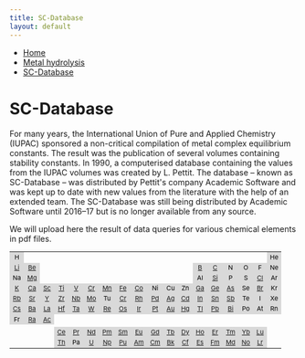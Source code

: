 ```yaml
---
title: SC-Database
layout: default
---
```

<ul>
  <li><a href="/">Home</a></li>
  <li><a href="/cost-nectar.html">Metal hydrolysis</a></li>
  <li><a class="active" href="/sc-database.html">SC-Database</a></li>
</ul>

# SC-Database

For many years, the International Union of Pure and Applied Chemistry (IUPAC) sponsored a non-critical compilation of metal complex equilibrium constants. The result was the publication of several volumes containing stability constants. In 1990, a computerised database containing the values from the IUPAC volumes was created by L. Pettit. The database – known as SC-Database – was distributed by Pettit's company Academic Software and was kept up to date with new values from the literature with the help of an extended team. The SC-Database was still being distributed by Academic Software until 2016–17 but is no longer available from any source.

We will upload here the result of data queries for various chemical elements in pdf files.

<table style="font-size:11px; color:black">
  <tr border="1">
    <td align="center" border="1" bgcolor="#d9d9d9">H</td>
    <td></td>
    <td></td>
    <td></td>
    <td></td>
    <td></td>
    <td></td>
    <td></td>
    <td></td>
    <td></td>
    <td></td>
    <td></td>
    <td></td>
    <td></td>
    <td></td>
    <td></td>
    <td></td>
    <td align="center" border="1" bgcolor="#d9d9d9">He</td>
  </tr>
  <tr border="1">
    <td align="center" border="1" bgcolor="#d9d9d9"><a href="docs//IUPAC/Li.pdf" target="_blank" rel="noopener">Li</a></td>
    <td align="center" border="1" bgcolor="#d9d9d9"><a href="docs//IUPAC/Be.pdf" target="_blank" rel="noopener">Be</a></td>
    <td></td>
    <td></td>
    <td></td>
    <td></td>
    <td></td>
    <td></td>
    <td></td>
    <td></td>
    <td></td>
    <td></td>
    <td align="center" border="1" bgcolor="#d9d9d9"><a href="docs//IUPAC/B.pdf" target="_blank" rel="noopener">B</a></td>
    <td align="center" border="1" bgcolor="#d9d9d9"><a href="docs//IUPAC/C.pdf" target="_blank" rel="noopener">C</a></td>
    <td align="center" border="1" bgcolor="#d9d9d9">N</td>
    <td align="center" border="1" bgcolor="#d9d9d9">O</td>
    <td align="center" border="1" bgcolor="#d9d9d9">F</td>
    <td align="center" border="1" bgcolor="#d9d9d9">Ne</td>
  </tr>
  <tr border="1">
    <td align="center" border="1" bgcolor="#d9d9d9">Na</td>
    <td align="center" border="1" bgcolor="#d9d9d9"><a href="docs//IUPAC/Mg.pdf" target="_blank" rel="noopener">Mg</a></td>
    <td></td>
    <td></td>
    <td></td>
    <td></td>
    <td></td>
    <td></td>
    <td></td>
    <td></td>
    <td></td>
    <td></td>
    <td align="center" border="1" bgcolor="#d9d9d9">Al</td>
    <td align="center" border="1" bgcolor="#d9d9d9"><a href="docs//IUPAC/Si.pdf" target="_blank" rel="noopener">Si</a></td>
    <td align="center" border="1" bgcolor="#d9d9d9">P</td>
    <td align="center" border="1" bgcolor="#d9d9d9">S</td>
    <td align="center" border="1" bgcolor="#d9d9d9"><a href="docs//IUPAC/Cl.pdf" target="_blank" rel="noopener">Cl</a></td>
    <td align="center" border="1" bgcolor="#d9d9d9">Ar</td>
  </tr>
  <tr border="1">
    <td align="center" border="1" bgcolor="#d9d9d9"><a href="docs//IUPAC/K.pdf" target="_blank" rel="noopener">K</a></td>
    <td align="center" border="1" bgcolor="#d9d9d9"><a href="docs//IUPAC/Ca.pdf" target="_blank" rel="noopener">Ca</a></td>
    <td align="center" border="1" bgcolor="#d9d9d9"><a href="docs//IUPAC/Sc.pdf" target="_blank" rel="noopener">Sc</a></td>
    <td align="center" border="1" bgcolor="#d9d9d9"><a href="docs//IUPAC/Ti.pdf" target="_blank" rel="noopener">Ti</a></td>
    <td align="center" border="1" bgcolor="#d9d9d9"><a href="docs//IUPAC/V.pdf" target="_blank" rel="noopener">V</a></td>
    <td align="center" border="1" bgcolor="#d9d9d9"><a href="docs//IUPAC/Cr.pdf" target="_blank" rel="noopener">Cr</a></td>
    <td align="center" border="1" bgcolor="#d9d9d9"><a href="docs//IUPAC/Mn.pdf" target="_blank" rel="noopener">Mn</a></td>
    <td align="center" border="1" bgcolor="#d9d9d9"><a href="docs//IUPAC/Fe.pdf" target="_blank" rel="noopener">Fe</a></td>
    <td align="center" border="1" bgcolor="#d9d9d9"><a href="docs//IUPAC/Co.pdf" target="_blank" rel="noopener">Co</a></td>
    <td align="center" border="1" bgcolor="#d9d9d9">Ni</td>
    <td align="center" border="1" bgcolor="#d9d9d9">Cu</td>
    <td align="center" border="1" bgcolor="#d9d9d9">Zn</td>
    <td align="center" border="1" bgcolor="#d9d9d9"><a href="docs//IUPAC/Ga.pdf" target="_blank" rel="noopener">Ga</a></td>
    <td align="center" border="1" bgcolor="#d9d9d9"><a href="docs//IUPAC/Ge.pdf" target="_blank" rel="noopener">Ge</a></td>
    <td align="center" border="1" bgcolor="#d9d9d9"><a href="docs//IUPAC/As.pdf" target="_blank" rel="noopener">As</a></td>
    <td align="center" border="1" bgcolor="#d9d9d9">Se</td>
    <td align="center" border="1" bgcolor="#d9d9d9"><a href="docs//IUPAC/Br.pdf" target="_blank" rel="noopener">Br</a></td>
    <td align="center" border="1" bgcolor="#d9d9d9">Kr</td>
  </tr>
  <tr>
    <td align="center" border="1" bgcolor="#d9d9d9"><a href="docs//IUPAC/Rb.pdf" target="_blank" rel="noopener">Rb</a></td>
    <td align="center" border="1" bgcolor="#d9d9d9"><a href="docs//IUPAC/Sr.pdf" target="_blank" rel="noopener">Sr</a></td>
    <td align="center" border="1" bgcolor="#d9d9d9"><a href="docs//IUPAC/Y.pdf" target="_blank" rel="noopener">Y</a></td>
    <td align="center" border="1" bgcolor="#d9d9d9"><a href="docs//IUPAC/Zr.pdf" target="_blank" rel="noopener">Zr</a></td>
    <td align="center" border="1" bgcolor="#d9d9d9"><a href="docs//IUPAC/Nb.pdf" target="_blank" rel="noopener">Nb</a></td>
    <td align="center" border="1" bgcolor="#d9d9d9"><a href="docs//IUPAC/Mo.pdf" target="_blank" rel="noopener">Mo</a></td>
    <td align="center" border="1" bgcolor="#d9d9d9">Tu</td>
    <td align="center" border="1" bgcolor="#d9d9d9"><a href="docs//IUPAC/Cr.pdf" target="_blank" rel="noopener">Cr</a></td>
    <td align="center" border="1" bgcolor="#d9d9d9"><a href="docs//IUPAC/Rh.pdf" target="_blank" rel="noopener">Rh</a></td>
    <td align="center" border="1" bgcolor="#d9d9d9"><a href="docs//IUPAC/Pd.pdf" target="_blank" rel="noopener">Pd</a></td>
    <td align="center" border="1" bgcolor="#d9d9d9"><a href="docs//IUPAC/Ag.pdf" target="_blank" rel="noopener">Ag</a></td>
    <td align="center" border="1" bgcolor="#d9d9d9"><a href="docs//IUPAC/Cd.pdf" target="_blank" rel="noopener">Cd</a></td>
    <td align="center" border="1" bgcolor="#d9d9d9"><a href="docs//IUPAC/In.pdf" target="_blank" rel="noopener">In</a></td>
    <td align="center" border="1" bgcolor="#d9d9d9"><a href="docs//IUPAC/Sn.pdf" target="_blank" rel="noopener">Sn</a></td>
    <td align="center" border="1" bgcolor="#d9d9d9"><a href="docs//IUPAC/Sb.pdf" target="_blank" rel="noopener">Sb</a></td>
    <td align="center" border="1" bgcolor="#d9d9d9">Te</td>
    <td align="center" border="1" bgcolor="#d9d9d9">I</td>
    <td align="center" border="1" bgcolor="#d9d9d9">Xe</td>
  </tr>
  <tr>
    <td align="center" border="1" bgcolor="#d9d9d9"><a href="docs//IUPAC/Cs.pdf" target="_blank" rel="noopener">Cs</a></td>
    <td align="center" border="1" bgcolor="#d9d9d9"><a href="docs//IUPAC/Ba.pdf" target="_blank" rel="noopener">Ba</a></td>
    <td align="center" border="1" bgcolor="#d9d9d9"><a href="docs//IUPAC/La.pdf" target="_blank" rel="noopener">La</a></td>
    <td align="center" border="1" bgcolor="#d9d9d9"><a href="docs//IUPAC/Hf.pdf" target="_blank" rel="noopener">Hf</a></td>
    <td align="center" border="1" bgcolor="#d9d9d9"><a href="docs//IUPAC/Ta.pdf" target="_blank" rel="noopener">Ta</a></td>
    <td align="center" border="1" bgcolor="#d9d9d9"><a href="docs//IUPAC/W.pdf" target="_blank" rel="noopener">W</a></td>
    <td align="center" border="1" bgcolor="#d9d9d9"><a href="docs//IUPAC/Re.pdf" target="_blank" rel="noopener">Re</a></td>
    <td align="center" border="1" bgcolor="#d9d9d9"><a href="docs//IUPAC/Os.pdf" target="_blank" rel="noopener">Os</a></td>
    <td align="center" border="1" bgcolor="#d9d9d9"><a href="docs//IUPAC/Ir.pdf" target="_blank" rel="noopener">Ir</a></td>
    <td align="center" border="1" bgcolor="#d9d9d9"><a href="docs//IUPAC/Pt.pdf" target="_blank" rel="noopener">Pt</a></td>
    <td align="center" border="1" bgcolor="#d9d9d9"><a href="docs//IUPAC/Au.pdf" target="_blank" rel="noopener">Au</a></td>
    <td align="center" border="1" bgcolor="#d9d9d9"><a href="docs//IUPAC/Hg.pdf" target="_blank" rel="noopener">Hg</a></td>
    <td align="center" border="1" bgcolor="#d9d9d9"><a href="docs//IUPAC/Tl.pdf" target="_blank" rel="noopener">Tl</a></td>
    <td align="center" border="1" bgcolor="#d9d9d9"><a href="docs//IUPAC/Pb.pdf" target="_blank" rel="noopener">Pb</a></td>
    <td align="center" border="1" bgcolor="#d9d9d9"><a href="docs//IUPAC/Bi.pdf" target="_blank" rel="noopener">Bi</a></td>
    <td align="center" border="1" bgcolor="#d9d9d9">Po</td>
    <td align="center" border="1" bgcolor="#d9d9d9">At</td>
    <td align="center" border="1" bgcolor="#d9d9d9">Rn</td>
  </tr>
  <tr>
    <td align="center" border="1" bgcolor="#d9d9d9">Fr</td>
    <td align="center" border="1" bgcolor="#d9d9d9"><a href="docs//IUPAC/Ra.pdf" target="_blank" rel="noopener">Ra</a></td>
    <td align="center" border="1" bgcolor="#d9d9d9"><a href="docs//IUPAC/Ac.pdf" target="_blank" rel="noopener">Ac</a></td>
    <td align="center" border="1"></td>
    <td align="center" border="1"></td>
    <td align="center" border="1"></td>
    <td align="center" border="1"></td>
    <td align="center" border="1"></td>
    <td align="center" border="1"></td>
    <td align="center" border="1"></td>
    <td align="center" border="1"></td>
    <td align="center" border="1"></td>
    <td align="center" border="1"></td>
    <td align="center" border="1"></td>
    <td align="center" border="1"></td>
    <td align="center" border="1"></td>
    <td align="center" border="1"></td>
    <td align="center" border="1"></td>
  </tr>
  <tr>
    <td></td>
    <td></td>
    <td></td>
    <td></td>
    <td></td>
    <td></td>
    <td></td>
    <td></td>
    <td></td>
    <td></td>
    <td></td>
    <td></td>
    <td></td>
    <td></td>
    <td></td>
    <td></td>
    <td></td>
    <td></td>
  </tr>
  <tr>
    <td></td>
    <td></td>
    <td></td>
    <td align="center" border="1" bgcolor="#d9d9d9"><a href="docs//IUPAC/Ce.pdf" target="_blank" rel="noopener">Ce</a></td>
    <td align="center" border="1" bgcolor="#d9d9d9"><a href="docs//IUPAC/Pr.pdf" target="_blank" rel="noopener">Pr</a></td>
    <td align="center" border="1" bgcolor="#d9d9d9"><a href="docs//IUPAC/Nd.pdf" target="_blank" rel="noopener">Nd</a></td>
    <td align="center" border="1" bgcolor="#d9d9d9"><a href="docs//IUPAC/Pm.pdf" target="_blank" rel="noopener">Pm</a></td>
    <td align="center" border="1" bgcolor="#d9d9d9"><a href="docs//IUPAC/Sm.pdf" target="_blank" rel="noopener">Sm</a></td>
    <td align="center" border="1" bgcolor="#d9d9d9"><a href="docs//IUPAC/Eu.pdf" target="_blank" rel="noopener">Eu</a></td>
    <td align="center" border="1" bgcolor="#d9d9d9"><a href="docs//IUPAC/Gd.pdf" target="_blank" rel="noopener">Gd</a></td>
    <td align="center" border="1" bgcolor="#d9d9d9"><a href="docs//IUPAC/Tb.pdf" target="_blank" rel="noopener">Tb</a></td>
    <td align="center" border="1" bgcolor="#d9d9d9"><a href="docs//IUPAC/Dy.pdf" target="_blank" rel="noopener">Dy</a></td>
    <td align="center" border="1" bgcolor="#d9d9d9"><a href="docs//IUPAC/Ho.pdf" target="_blank" rel="noopener">Ho</a></td>
    <td align="center" border="1" bgcolor="#d9d9d9"><a href="docs//IUPAC/Er.pdf" target="_blank" rel="noopener">Er</a></td>
    <td align="center" border="1" bgcolor="#d9d9d9"><a href="docs//IUPAC/Tm.pdf" target="_blank" rel="noopener">Tm</a></td>
    <td align="center" border="1" bgcolor="#d9d9d9"><a href="docs//IUPAC/Yb.pdf" target="_blank" rel="noopener">Yb</a></td>
    <td align="center" border="1" bgcolor="#d9d9d9"><a href="docs//IUPAC/Lu.pdf" target="_blank" rel="noopener">Lu</a></td>
    <td></td>
  </tr>
  <tr>
    <td></td>
    <td></td>
    <td></td>
    <td align="center" border="1" bgcolor="#d9d9d9"><a href="docs//IUPAC/Th.pdf" target="_blank" rel="noopener">Th</a></td>
    <td align="center" border="1" bgcolor="#d9d9d9">Pa</td>
    <td align="center" border="1" bgcolor="#d9d9d9"><a href="docs//IUPAC/U.pdf" target="_blank" rel="noopener">U</a></td>
    <td align="center" border="1" bgcolor="#d9d9d9"><a href="docs//IUPAC/Np.pdf" target="_blank" rel="noopener">Np</a></td>
    <td align="center" border="1" bgcolor="#d9d9d9"><a href="docs//IUPAC/Pu.pdf" target="_blank" rel="noopener">Pu</a></td>
    <td align="center" border="1" bgcolor="#d9d9d9"><a href="docs//IUPAC/Am.pdf" target="_blank" rel="noopener">Am</a></td>
    <td align="center" border="1" bgcolor="#d9d9d9"><a href="docs//IUPAC/Cm.pdf" target="_blank" rel="noopener">Cm</a></td>
    <td align="center" border="1" bgcolor="#d9d9d9"><a href="docs//IUPAC/Bk.pdf" target="_blank" rel="noopener">Bk</a></td>
    <td align="center" border="1" bgcolor="#d9d9d9"><a href="docs//IUPAC/Cf.pdf" target="_blank" rel="noopener">Cf</a></td>
    <td align="center" border="1" bgcolor="#d9d9d9"><a href="docs//IUPAC/Es.pdf" target="_blank" rel="noopener">Es</a></td>
    <td align="center" border="1" bgcolor="#d9d9d9"><a href="docs//IUPAC/Fm.pdf" target="_blank" rel="noopener">Fm</a></td>
    <td align="center" border="1" bgcolor="#d9d9d9"><a href="docs//IUPAC/Md.pdf" target="_blank" rel="noopener">Md</a></td>
    <td align="center" border="1" bgcolor="#d9d9d9"><a href="docs//IUPAC/No.pdf" target="_blank" rel="noopener">No</a></td>
    <td align="center" border="1" bgcolor="#d9d9d9"><a href="docs//IUPAC/C.pdf" target="_blank" rel="noopener">Lr</a></td>
    <td></td>
  </tr>
</table>
